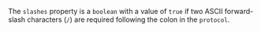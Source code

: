 
The `slashes` property is a `boolean` with a value of `true` if two ASCII
forward-slash characters (`/`) are required following the colon in the
`protocol`.

